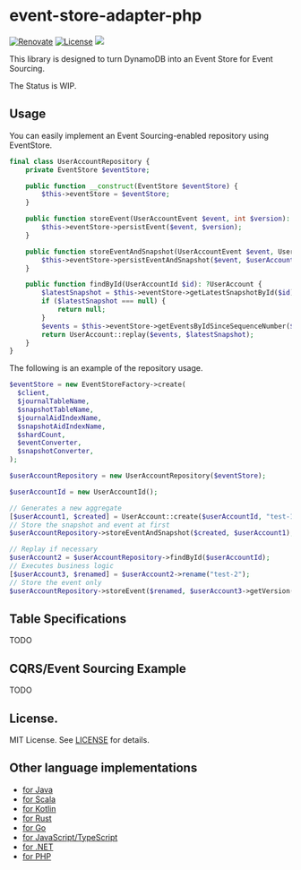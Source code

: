 # event-store-adapter-php

[![Renovate](https://img.shields.io/badge/renovate-enabled-brightgreen.svg)](https://renovatebot.com)
[![License](https://img.shields.io/badge/License-MIT-blue.svg)](https://opensource.org/licenses/MIT)
[![](https://tokei.rs/b1/github/j5ik2o/event-store-adapter-php)](https://github.com/XAMPPRocky/tokei)

This library is designed to turn DynamoDB into an Event Store for Event Sourcing.

The Status is WIP.

## Usage

You can easily implement an Event Sourcing-enabled repository using EventStore.

```php
final class UserAccountRepository {
    private EventStore $eventStore;

    public function __construct(EventStore $eventStore) {
        $this->eventStore = $eventStore;
    }

    public function storeEvent(UserAccountEvent $event, int $version): void {
        $this->eventStore->persistEvent($event, $version);
    }

    public function storeEventAndSnapshot(UserAccountEvent $event, UserAccount $userAccount): void {
        $this->eventStore->persistEventAndSnapshot($event, $userAccount);
    }

    public function findById(UserAccountId $id): ?UserAccount {
        $latestSnapshot = $this->eventStore->getLatestSnapshotById($id);
        if ($latestSnapshot === null) {
            return null;
        }
        $events = $this->eventStore->getEventsByIdSinceSequenceNumber($id, $latestSnapshot->getSequenceNumber());
        return UserAccount::replay($events, $latestSnapshot);
    }
}
```

The following is an example of the repository usage.

```php
$eventStore = new EventStoreFactory->create(
  $client,
  $journalTableName,
  $snapshotTableName,
  $journalAidIndexName,
  $snapshotAidIndexName,
  $shardCount,
  $eventConverter,
  $snapshotConverter,
);

$userAccountRepository = new UserAccountRepository($eventStore);

$userAccountId = new UserAccountId();

// Generates a new aggregate
[$userAccount1, $created] = UserAccount::create($userAccountId, "test-1");
// Store the snapshot and event at first
$userAccountRepository->storeEventAndSnapshot($created, $userAccount1);

// Replay if necessary
$userAccount2 = $userAccountRepository->findById($userAccountId);
// Executes business logic
[$userAccount3, $renamed] = $userAccount2->rename("test-2");
// Store the event only
$userAccountRepository->storeEvent($renamed, $userAccount3->getVersion());
```

## Table Specifications

TODO

## CQRS/Event Sourcing Example

TODO

## License.

MIT License. See [LICENSE](LICENSE) for details.

## Other language implementations

- [for Java](https://github.com/j5ik2o/event-store-adapter-java)
- [for Scala](https://github.com/j5ik2o/event-store-adapter-scala)
- [for Kotlin](https://github.com/j5ik2o/event-store-adapter-kotlin)
- [for Rust](https://github.com/j5ik2o/event-store-adapter-rs)
- [for Go](https://github.com/j5ik2o/event-store-adapter-go)
- [for JavaScript/TypeScript](https://github.com/j5ik2o/event-store-adapter-js)
- [for .NET](https://github.com/j5ik2o/event-store-adapter-dotnet)
- [for PHP](https://github.com/j5ik2o/event-store-adapter-php)

